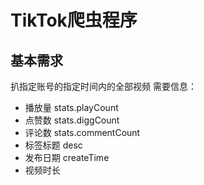 # TikTok爬虫程序

## 基本需求

扒指定账号的指定时间内的全部视频
需要信息：

- 播放量 stats.playCount
- 点赞数 stats.diggCount
- 评论数 stats.commentCount
- 标签标题 desc
- 发布日期 createTime
- 视频时长
